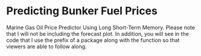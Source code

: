 # Predicting Bunker Fuel Prices
Marine Gas Oil Price Predictor Using Long Short-Term Memory.
Please note that I will not be including the forecast plot. 
In addition, you will see in the code that I use the prefix of a package along with the function so that viewers are able to follow along. 
